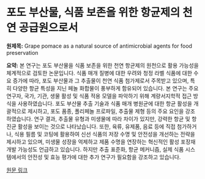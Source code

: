 # 포도 부산물, 식품 보존을 위한 항균제의 천연 공급원으로서

**원제목:** Grape pomace as a natural source of antimicrobial agents for food preservation

**요약:** 본 연구는 포도 부산물을 식품 보존을 위한 천연 항균제의 원천으로 활용 가능성을 체계적으로 검토한 논문입니다. 식품 매개 질병에 대한 우려와 청정 라벨 식품에 대한 수요 증가에 따라, 포도 부산물과 그 추출물이 천연 식품 첨가제로서 주목받고 있으며, 특히 다양한 항균 특성을 지닌 페놀 화합물이 풍부하게 함유되어 있습니다.  본 연구는 주요 연구자, 국가, 기관, 생물 활성 및 식품 적용 모델을 파악하기 위해 계량서지학적 접근 방식을 사용하였습니다.  포도 부산물 추출 기술과 식품 매개 병원균에 대한 항균 활성을 개괄적으로 제시하고, 포도 품종, 폴리페놀 프로파일, 추출물 제형 등의 주요 요인을 강조하였습니다. 연구 결과, 추출물 유형과 미생물에 따라 차이가 있지만, 강력한 항균 및 항진균 활성을 보이는 것으로 나타났습니다.  또한, 육류, 유제품, 음료 등에 직접 첨가하거나, 식용 필름 및 코팅에 활용하여 신선 식품의 저장 수명 및 안전성을 개선하는 전략을 제시하고 있으며, 미생물 성장을 억제하고 제품 수명을 연장하는 혁신적인 활성 포장재 개발 가능성도 언급하고 있습니다.  하지만 추출 표준화, 항균 메커니즘, 실제 식품 시스템에서의 안전성 및 효능 평가에 대한 추가 연구가 필요함을 강조하고 있습니다.

[원문 링크](https://www.frontiersin.org/journals/nutrition/articles/10.3389/fnut.2025.1650450/abstract)
